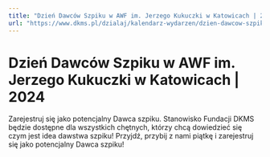 ```yaml
---
title: "Dzień Dawców Szpiku w AWF im. Jerzego Kukuczki w Katowicach | 2024 "
url: "https://www.dkms.pl/dzialaj/kalendarz-wydarzen/dzien-dawcow-szpiku-awf-im-jerzego-kukuczki-katowicach-2024"
---
```


# Dzień Dawców Szpiku w AWF im. Jerzego Kukuczki w Katowicach | 2024 

Zarejestruj się jako potencjalny Dawca szpiku. Stanowisko Fundacji DKMS będzie dostępne dla wszystkich chętnych, którzy chcą dowiedzieć się czym jest idea dawstwa szpiku! Przyjdź, przybij z nami piątkę i zarejestruj się jako potencjalny Dawca szpiku!


